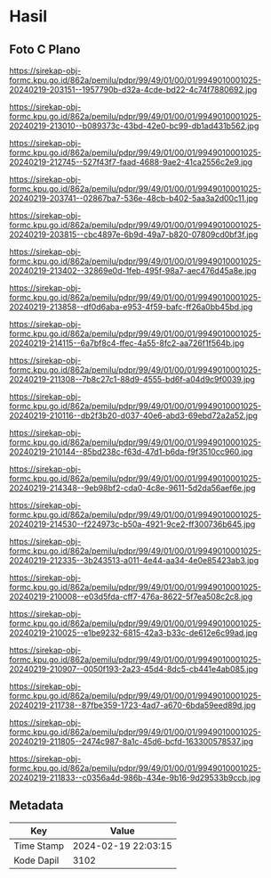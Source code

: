 # Hasil

## Foto C Plano

https://sirekap-obj-formc.kpu.go.id/862a/pemilu/pdpr/99/49/01/00/01/9949010001025-20240219-203151--1957790b-d32a-4cde-bd22-4c74f7880692.jpg

https://sirekap-obj-formc.kpu.go.id/862a/pemilu/pdpr/99/49/01/00/01/9949010001025-20240219-213010--b089373c-43bd-42e0-bc99-db1ad431b562.jpg

https://sirekap-obj-formc.kpu.go.id/862a/pemilu/pdpr/99/49/01/00/01/9949010001025-20240219-212745--527f43f7-faad-4688-9ae2-41ca2556c2e9.jpg

https://sirekap-obj-formc.kpu.go.id/862a/pemilu/pdpr/99/49/01/00/01/9949010001025-20240219-203741--02867ba7-536e-48cb-b402-5aa3a2d00c11.jpg

https://sirekap-obj-formc.kpu.go.id/862a/pemilu/pdpr/99/49/01/00/01/9949010001025-20240219-203815--cbc4897e-6b9d-49a7-b820-07809cd0bf3f.jpg

https://sirekap-obj-formc.kpu.go.id/862a/pemilu/pdpr/99/49/01/00/01/9949010001025-20240219-213402--32869e0d-1feb-495f-98a7-aec476d45a8e.jpg

https://sirekap-obj-formc.kpu.go.id/862a/pemilu/pdpr/99/49/01/00/01/9949010001025-20240219-213858--df0d6aba-e953-4f59-bafc-ff26a0bb45bd.jpg

https://sirekap-obj-formc.kpu.go.id/862a/pemilu/pdpr/99/49/01/00/01/9949010001025-20240219-214115--6a7bf8c4-ffec-4a55-8fc2-aa726f1f564b.jpg

https://sirekap-obj-formc.kpu.go.id/862a/pemilu/pdpr/99/49/01/00/01/9949010001025-20240219-211308--7b8c27c1-88d9-4555-bd6f-a04d9c9f0039.jpg

https://sirekap-obj-formc.kpu.go.id/862a/pemilu/pdpr/99/49/01/00/01/9949010001025-20240219-210116--db2f3b20-d037-40e6-abd3-69ebd72a2a52.jpg

https://sirekap-obj-formc.kpu.go.id/862a/pemilu/pdpr/99/49/01/00/01/9949010001025-20240219-210144--85bd238c-f63d-47d1-b6da-f9f3510cc960.jpg

https://sirekap-obj-formc.kpu.go.id/862a/pemilu/pdpr/99/49/01/00/01/9949010001025-20240219-214348--9eb98bf2-cda0-4c8e-9611-5d2da56aef6e.jpg

https://sirekap-obj-formc.kpu.go.id/862a/pemilu/pdpr/99/49/01/00/01/9949010001025-20240219-214530--f224973c-b50a-4921-9ce2-ff300736b645.jpg

https://sirekap-obj-formc.kpu.go.id/862a/pemilu/pdpr/99/49/01/00/01/9949010001025-20240219-212335--3b243513-a011-4e44-aa34-4e0e85423ab3.jpg

https://sirekap-obj-formc.kpu.go.id/862a/pemilu/pdpr/99/49/01/00/01/9949010001025-20240219-210008--e03d5fda-cff7-476a-8622-5f7ea508c2c8.jpg

https://sirekap-obj-formc.kpu.go.id/862a/pemilu/pdpr/99/49/01/00/01/9949010001025-20240219-210025--e1be9232-6815-42a3-b33c-de612e6c99ad.jpg

https://sirekap-obj-formc.kpu.go.id/862a/pemilu/pdpr/99/49/01/00/01/9949010001025-20240219-210907--0050f193-2a23-45d4-8dc5-cb441e4ab085.jpg

https://sirekap-obj-formc.kpu.go.id/862a/pemilu/pdpr/99/49/01/00/01/9949010001025-20240219-211738--87fbe359-1723-4ad7-a670-6bda59eed89d.jpg

https://sirekap-obj-formc.kpu.go.id/862a/pemilu/pdpr/99/49/01/00/01/9949010001025-20240219-211805--2474c987-8a1c-45d6-bcfd-163300578537.jpg

https://sirekap-obj-formc.kpu.go.id/862a/pemilu/pdpr/99/49/01/00/01/9949010001025-20240219-211833--c0356a4d-986b-434e-9b16-9d29533b9ccb.jpg


## Metadata

| Key        | Value               |
| ---------- | ------------------- |
| Time Stamp | 2024-02-19 22:03:15 |
| Kode Dapil | 3102                |



